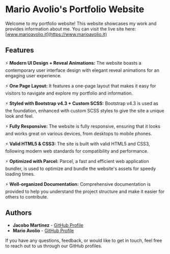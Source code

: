 # Mario Avolio's Portfolio Website

Welcome to my portfolio website! This website showcases my work and provides information about me. You can visit the live site here: [www.marioavolio.it](https://www.marioavolio.it)

## Features

⚡️ **Modern UI Design + Reveal Animations:** The website boasts a contemporary user interface design with elegant reveal animations for an engaging user experience.

⚡️ **One Page Layout:** It features a one-page layout that makes it easy for visitors to navigate and explore my portfolio and information.

⚡️ **Styled with Bootstrap v4.3 + Custom SCSS:** Bootstrap v4.3 is used as the foundation, enhanced with custom SCSS styles to give the site a unique look and feel.

⚡️ **Fully Responsive:** The website is fully responsive, ensuring that it looks and works great on various devices, from desktops to mobile phones.

⚡️ **Valid HTML5 & CSS3:** The site is built with valid HTML5 and CSS3, following modern web standards for compatibility and performance.

⚡️ **Optimized with Parcel:** Parcel, a fast and efficient web application bundler, is used to optimize and bundle the website's assets for speedy loading times.

⚡️ **Well-organized Documentation:** Comprehensive documentation is provided to help you understand the project structure and make it easier for others to contribute.

## Authors

- **Jacobo Martinez** - [GitHub Profile](https://github.com/cobiwave)
- **Mario Avolio** - [GitHub Profile](https://github.com/MarioAvolio)

If you have any questions, feedback, or would like to get in touch, feel free to reach out to us through our GitHub profiles.
